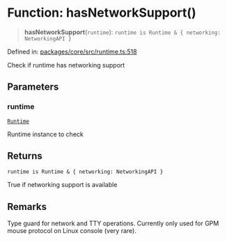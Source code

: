 # Function: hasNetworkSupport()

> **hasNetworkSupport**(`runtime`): `runtime is Runtime & { networking: NetworkingAPI }`

Defined in: [packages/core/src/runtime.ts:518](https://github.com/vdeantoni/unblessed/blob/alpha/packages/core/src/runtime.ts#L518)

Check if runtime has networking support

## Parameters

### runtime

[`Runtime`](runtime.Interface.Runtime.md)

Runtime instance to check

## Returns

`runtime is Runtime & { networking: NetworkingAPI }`

True if networking support is available

## Remarks

Type guard for network and TTY operations. Currently only used for
GPM mouse protocol on Linux console (very rare).
